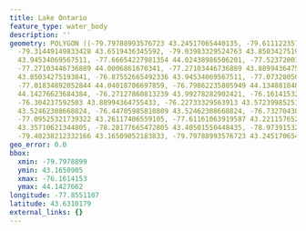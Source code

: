 ```yaml
---
title: Lake Ontario
feature_type: water_body
description: ''
geometry: POLYGON ((-79.79788993576723 43.24517065440135, -79.61112235766799 43.58831702532825,
  -79.31449149833428 43.6519436345592, -79.03983329524763 43.85034275193841, -78.43558524845668
  43.94534069567511, -77.66654227981354 44.02438986506201, -77.52372001420848 43.92160541893033,
  -77.27103446736889 44.0006861670341, -77.27103446736889 43.88994364755433, -77.20511649862769
  43.85034275193841, -76.87552665492336 43.94534069567511, -77.07328056114613 43.95325034942998,
  -77.01834892052844 44.04018706697859, -76.79862235805949 44.1348818481969, -76.33719657687362
  44.14276623684384, -76.27127860813239 43.99278282902421, -76.16141532689792 43.94534069567511,
  -76.304237592503 43.88994364755433, -76.22733329563913 43.57239985251123, -76.29325126437946
  43.52462308668824, -76.44705985810809 43.52462308668824, -76.73270438931826 43.33313737151718,
  -77.09525321739322 43.26117406559105, -77.61161063919587 43.22115765272061, -77.77640556104804
  43.35710621344805, -78.28177665472805 43.40501550448435, -78.9739153265064 43.26117406559105,
  -79.40238212332166 43.16509052183833, -79.79788993576723 43.24517065440135))
geo_error: 0.0
bbox:
  xmin: -79.7978899
  ymin: 43.1650905
  xmax: -76.1614153
  ymax: 44.1427662
longitude: -77.8551107
latitude: 43.6310179
external_links: {}
---
```

